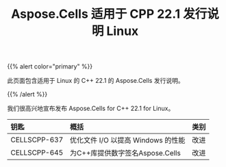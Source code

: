 ﻿---
title: Aspose.Cells 适用于 CPP 22.1 发行说明 Linux
type: docs
weight: 12
url: /zh/cpp/aspose-cells-for-cpp-22-1-release-notes-linux/
---
{{% alert color="primary" %}} 

此页面包含适用于 Linux 的 C++ 22.1 的 Aspose.Cells 发行说明。

{{% /alert %}} 

我们很高兴地宣布发布 Aspose.Cells for C++ 22.1 for Linux。

|**钥匙**|**概括**|**类别**|
|:- |:- |:- |
|CELLSCPP-637|优化文件 I/O 以提高 Windows 的性能|改进|
|CELLSCPP-645|为C++库提供数字签名Aspose.Cells|改进|
